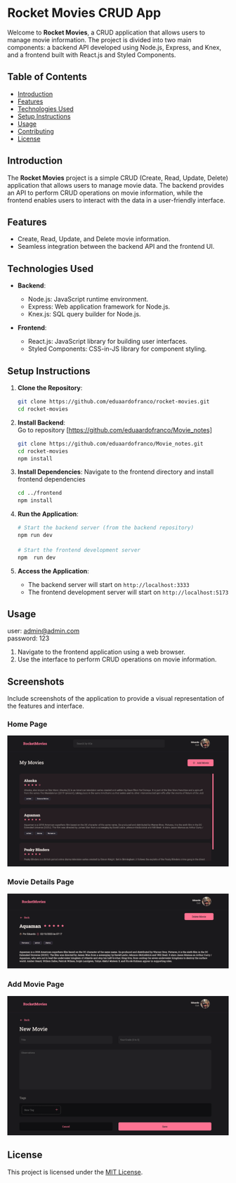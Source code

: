 
# Rocket Movies CRUD App

Welcome to **Rocket Movies**, a CRUD application that allows users to manage movie information. The project is divided into two main components: a backend API developed using Node.js, Express, and Knex, and a frontend built with React.js and Styled Components.

## Table of Contents

- [Introduction](#introduction)
- [Features](#features)
- [Technologies Used](#technologies-used)
- [Setup Instructions](#setup-instructions)
- [Usage](#usage)
- [Contributing](#contributing)
- [License](#license)

## Introduction

The **Rocket Movies** project is a simple CRUD (Create, Read, Update, Delete) application that allows users to manage movie data. The backend provides an API to perform CRUD operations on movie information, while the frontend enables users to interact with the data in a user-friendly interface.

## Features

- Create, Read, Update, and Delete movie information.
- Seamless integration between the backend API and the frontend UI.

## Technologies Used

- **Backend**:
  - Node.js: JavaScript runtime environment.
  - Express: Web application framework for Node.js.
  - Knex.js: SQL query builder for Node.js.
  
- **Frontend**:
  - React.js: JavaScript library for building user interfaces.
  - Styled Components: CSS-in-JS library for component styling.

## Setup Instructions
 
1. **Clone the Repository**:
   ```bash
   git clone https://github.com/eduaardofranco/rocket-movies.git
   cd rocket-movies
   ```
2. **Install Backend**: </br>
   Go to repository [https://github.com/eduaardofranco/Movie_notes]
   ```bash
   git clone https://github.com/eduaardofranco/Movie_notes.git
   cd rocket-movies
   npm install
   ```

3. **Install Dependencies**:
   Navigate to the frontend directory and install frontend dependencies
   ```bash
   cd ../frontend
   npm install
   ```

4. **Run the Application**:
   ```bash
   # Start the backend server (from the backend repository)
   npm run dev

   # Start the frontend development server
   npm  run dev
   ```

5. **Access the Application**:
   - The backend server will start on `http://localhost:3333`
   - The frontend development server will start on `http://localhost:5173`

## Usage
user: admin@admin.com<br>
password: 123</br>
1. Navigate to the frontend application using a web browser.
2. Use the interface to perform CRUD operations on movie information.


## Screenshots

Include screenshots of the application to provide a visual representation of the features and interface.

### Home Page

![Home Page](src/assets/screenshots/home.png)

### Movie Details Page

![Movie Details Page](src/assets/screenshots/detail.png)

### Add Movie Page

![Add Movie Page](src/assets/screenshots/new.png)


## License

This project is licensed under the [MIT License](LICENSE).


